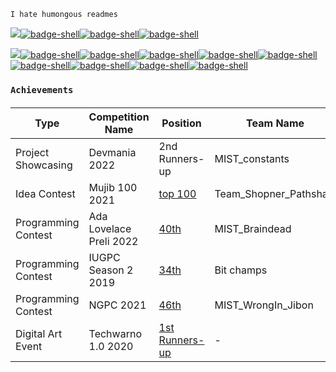 ```console
I hate humongous readmes
```
<img src="https://img.shields.io/badge/About Me-8a2be2?style=flat-square&logo=plex&logoColor=FFFFFF">[![badge-shell](https://img.shields.io/badge/Portfolio-211e1b?style=flat-square&logo=gnu-bash&logoColor=8a2be2&labelColor=211e1b)](https://nazia-shehnaz.netlify.app/)[![badge-shell](https://img.shields.io/badge/Blog-211e1b?style=flat-square&logo=gnu-bash&logoColor=8a2be2&labelColor=211e1b)](https://geek-a-byte.github.io/)[![badge-shell](https://img.shields.io/badge/Resume-211e1b?style=flat-square&logo=gnu-bash&logoColor=8a2be2&labelColor=211e1b)](https://github.com/Geek-a-Byte/Geek-a-Byte/files/8364038/Resume.of.Nazia.Shehnaz.Joynab.pdf)

<img src="https://img.shields.io/badge/Notes-8a2be2?style=flat-square&logo=plex&logoColor=FFFFFF">[![badge-shell](https://img.shields.io/badge/OOP-211e1b?style=flat-square&logo=gnu-bash&logoColor=8a2be2&labelColor=211e1b)](https://github.com/Geek-a-Byte/OOP)[![badge-shell](https://img.shields.io/badge/Python-211e1b?style=flat-square&logo=gnu-bash&logoColor=8a2be2&labelColor=211e1b)](https://github.com/Geek-a-Byte/PyHaxx)[![badge-shell](https://img.shields.io/badge/Networking-211e1b?style=flat-square&logo=gnu-bash&logoColor=8a2be2&labelColor=211e1b)](https://github.com/Geek-a-Byte/Networking)[![badge-shell](https://img.shields.io/badge/SQL-211e1b?style=flat-square&logo=gnu-bash&logoColor=8a2be2&labelColor=211e1b)](https://github.com/Geek-a-Byte/sql-practice)[![badge-shell](https://img.shields.io/badge/OS-211e1b?style=flat-square&logo=gnu-bash&logoColor=8a2be2&labelColor=211e1b)](https://docs.google.com/document/d/1E80sN9LdFAOZAzlJTFtA_E9qLYEQXq-aHApknUMNqW0/edit?usp=sharing)[![badge-shell](https://img.shields.io/badge/DSA-211e1b?style=flat-square&logo=gnu-bash&logoColor=8a2be2&labelColor=211e1b)](https://github.com/Geek-a-Byte/DSA)[![badge-shell](https://img.shields.io/badge/CSES-211e1b?style=flat-square&logo=gnu-bash&logoColor=8a2be2&labelColor=211e1b)](https://github.com/Geek-a-Byte/CSES)[![badge-shell](https://img.shields.io/badge/LeetCode-211e1b?style=flat-square&logo=gnu-bash&logoColor=8a2be2&labelColor=211e1b)](https://github.com/Geek-a-Byte/Leetcode-Solutions)[![badge-shell](https://img.shields.io/badge/CP-211e1b?style=flat-square&logo=gnu-bash&logoColor=8a2be2&labelColor=211e1b)](https://github.com/Geek-a-Byte/CP)



### ```Achievements```
<h5>

| Type                | Competition Name        | Position                                       | Team Name              | Project Name      | 
| -------------       | ----------------------- | ---------------------------------------------- | ---------------------- | ----------------- |
| Project Showcasing  | Devmania 2022           | 2nd Runners-up                                 | MIST_constants         | Shohay            | 
| Idea Contest        | Mujib 100 2021          | [top 100](https://tinyurl.com/2hxqerdd)        | Team_Shopner_Pathshala | Shopner_Pathshala | 
| Programming Contest | Ada Lovelace Preli 2022 | [40th](https://tinyurl.com/2qxu6jfe)           | MIST_Braindead         | -                 | 
| Programming Contest | IUGPC Season 2 2019     | [34th](https://tinyurl.com/2hseyhcl)           | Bit champs             | -                 | 
| Programming Contest | NGPC 2021               | [46th](https://tinyurl.com/2zpc44fx)           | MIST_WrongIn_Jibon     | -                 | 
| Digital Art Event   | Techwarno 1.0 2020      | [1st Runners-up](https://tinyurl.com/2qfhh9bf) | -                      | -                 |

</h5>
